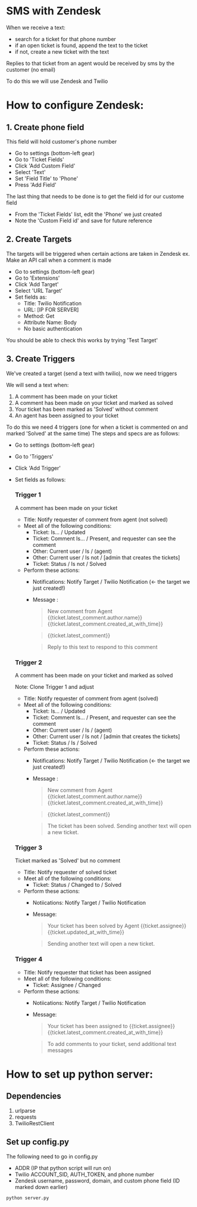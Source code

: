 # SMS with Zendesk 

When we receive a text:
- search for a ticket for that phone number
- if an open ticket is found, append the text to the ticket
- if not, create a new ticket with the text

Replies to that ticket from an agent would be received by sms by the customer (no email)

To do this we will use Zendesk and Twilio

# How to configure Zendesk:

## 1. Create phone field ##
This field will hold customer's phone number

- Go to settings (bottom-left gear)
- Go to 'Ticket Fields'
- Click 'Add Custom Field'
- Select 'Text'
- Set 'Field Title' to 'Phone'
- Press 'Add Field'

The last thing that needs to be done is to get the field id for our custome field
- From the 'Ticket Fields' list, edit the 'Phone' we just created
- Note the 'Custom Field id' and save for future reference


## 2. Create Targets ##
The targets will be triggered when certain actions are taken in Zendesk ex. Make an API call when a comment is made

- Go to settings (bottom-left gear)
- Go to 'Extensions'
- Click 'Add Target'
- Select 'URL Target'
- Set fields as:
  - Title: Twilio Notification
  - URL: [IP FOR SERVER]
  - Method: Get
  - Attribute Name: Body
  - No basic authentication

You should be able to check this works by trying 'Test Target'

## 3. Create Triggers ##
We've created a target (send a text with twilio), now we need triggers

We will send a text when:

1. A comment has been made on your ticket
2. A comment has been made on your ticket and marked as solved
3. Your ticket has been marked as 'Solved' without comment
4. An agent has been assigned to your ticket



To do this we need 4 triggers (one for when a ticket is commented on and marked 'Solved' at the same time)
The steps and specs are as follows:
- Go to settings (bottom-left gear)
- Go to 'Triggers'
- Click 'Add Trigger'
- Set fields as follows:

  ### Trigger 1 
  A comment has been made on your ticket
  - Title: Notify requester of comment from agent (not solved)
  - Meet all of the following conditions:
    - Ticket: Is... / Updated
    - Ticket: Comment Is... / Present, and requester can see the comment
    - Other: Current user / Is / (agent)
    - Other: Current user / Is not / [admin that creates the tickets]
    - Ticket: Status / Is not / Solved
  - Perform these actions: 
    - Notifications: Notify Target / Twilio Notification (<- the target we just created!)
    - Message :
      >New comment from Agent {{ticket.latest_comment.author.name}} 
      >{{ticket.latest_comment.created_at_with_time}}

	  >{{ticket.latest_comment}}

	  >Reply to this text to respond to this comment

  ### Trigger 2  
  A comment has been made on your ticket and marked as solved
  
  Note: Clone Trigger 1 and adjust
  - Title: Notify requester of comment from agent (solved)
  - Meet all of the following conditions:
    - Ticket: Is... / Updated
    - Ticket: Comment Is... / Present, and requester can see the comment
    - Other: Current user / Is / (agent)
    - Other: Current user / Is not / [admin that creates the tickets]
    - Ticket: Status / Is / Solved
  - Perform these actions: 
    - Notifications: Notify Target / Twilio Notification (<- the target we just created!)
    - Message :
      >New comment from Agent {{ticket.latest_comment.author.name}} 
      >{{ticket.latest_comment.created_at_with_time}}

	  >{{ticket.latest_comment}}

	  >The ticket has been solved. Sending another text will open a new ticket.

  ### Trigger 3
    Ticket marked as 'Solved' but no comment
    - Title: Notify requester of solved ticket
    - Meet all of the following conditions:
  	  - Ticket: Status / Changed to / Solved
  	- Perform these actions: 
  	  - Notiications: Notify Target / Twilio Notification
  	  - Message: 
  	    >Your ticket has been solved by Agent {{ticket.assignee}}
  	    >{{ticket.updated_at_with_time}}

  	    >Sending another text will open a new ticket.

  ### Trigger 4
    - Title: Notify requester that ticket has been assigned
  	- Meet all of the following conditions:
  	  - Ticket: Assignee / Changed
  	- Perform these actions: 
  	  - Notiications: Notify Target / Twilio Notification
  	  - Message: 
        >Your ticket has been assigned to {{ticket.assignee}}
        >{{ticket.latest_comment.created_at_with_time}}

        >To add comments to your ticket, send additional text messages


# How to set up python server:

## Dependencies
1. urlparse
2. requests
3. TwilioRestClient

## Set up config.py
The following need to go in config.py
- ADDR (IP that python script will run on)
- Twilio ACCOUNT_SID, AUTH_TOKEN, and phone number
- Zendesk username, password, domain, and custom phone field (ID marked down earlier)

``` python server.py ```


